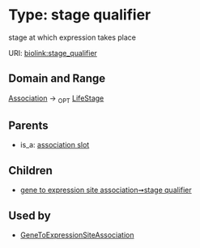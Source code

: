 
# Type: stage qualifier


stage at which expression takes place

URI: [biolink:stage_qualifier](https://w3id.org/biolink/vocab/stage_qualifier)


## Domain and Range

[Association](Association.md) ->  <sub>OPT</sub> [LifeStage](LifeStage.md)

## Parents

 *  is_a: [association slot](association_slot.md)

## Children

 *  [gene to expression site association➞stage qualifier](gene_to_expression_site_association_stage_qualifier.md)

## Used by

 * [GeneToExpressionSiteAssociation](GeneToExpressionSiteAssociation.md)
